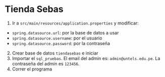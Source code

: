 # Tienda Sebas

1. Ir a `src/main/resources/application.properties` y modificar:

- `spring.datasource.url`: por la base de datos a usar
- `spring.datasource.username`: por el usuario
- `spring.datasource.password`: por la contraseña

2. Crear base de datos `tiendasebas` e iniciar
3. Importar el `sql_pruebas`.
   El email del admin es: `admin@untels.edu.pe`.
   La contraseña del admin es `123456`.
4. Correr el programa
